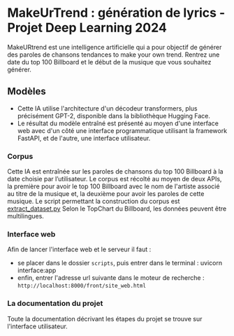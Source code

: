 # MakeUrTrend : génération de lyrics - Projet Deep Learning 2024 

MakeURtrend est une intelligence artificielle qui a pour objectif de générer des paroles de chansons tendances to make your own trend. 
Rentrez une date du top 100 Billboard et le début de la musique que vous souhaitez générer. 

## Modèles

- Cette IA utilise l'architecture d'un décodeur transformers, plus précisément GPT-2, disponible dans la bibliothèque Hugging Face. 
- Le résultat du modèle entraîné est présenté au moyen d'une interface web avec d'un côté une interface programmatique utilisant la framework FastAPI, et de l'autre, une interface utilisateur. 

### Corpus 

Cette IA est entraînée sur les paroles de chansons du top 100 Billboard à la date choisie par l’utilisateur.
Le corpus est récolté au moyen de deux APIs, la première pour avoir le top 100 Billboard avec le nom de l'artiste associé au titre de la musique et, la deuxième pour avoir les paroles de cette musique. Le script permettant la construction du corpus est [extract_dataset.py](https://github.com/jmasSN/deep_learning_project/blob/main/scripts/extract_dataset.py)
Selon le TopChart du Billboard, les données peuvent être multilingues.

### Interface web 

Afin de lancer l'interface web et le serveur il faut : 
- se placer dans le dossier `scripts`, puis entrer dans le terminal : uvicorn interface:app 
- enfin, entrer l'adresse url suivante dans le moteur de recherche : ``http://localhost:8000/front/site_web.html``

### La documentation du projet 

Toute la documentation décrivant les étapes du projet se trouve sur l'interface utilisateur. 
